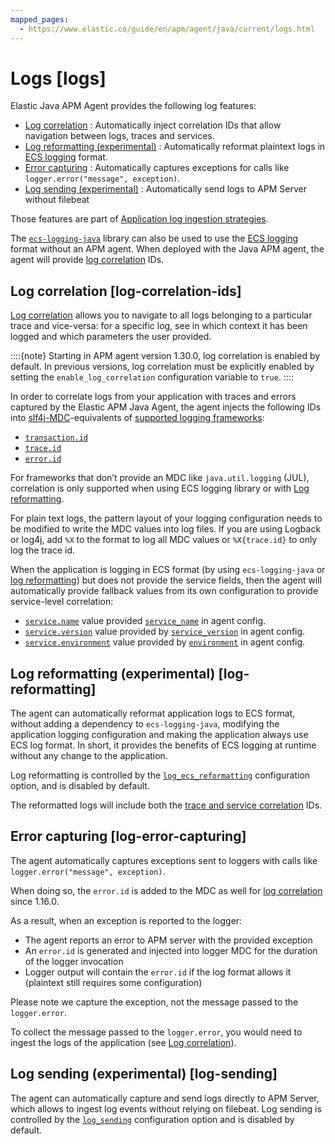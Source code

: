 ```yaml
---
mapped_pages:
  - https://www.elastic.co/guide/en/apm/agent/java/current/logs.html
---
```


# Logs [logs]

Elastic Java APM Agent provides the following log features:

* [Log correlation](#log-correlation-ids) : Automatically inject correlation IDs that allow navigation between logs, traces and services.
* [Log reformatting (experimental)](#log-reformatting) : Automatically reformat plaintext logs in [ECS logging](ecs-logging://docs/reference/intro.md) format.
* [Error capturing](#log-error-capturing) : Automatically captures exceptions for calls like `logger.error("message", exception)`.
* [Log sending (experimental)](#log-sending) : Automatically send logs to APM Server without filebeat

Those features are part of [Application log ingestion strategies](docs-content://solutions/observability/logs/stream-application-logs.md).

The [`ecs-logging-java`](ecs-logging-java://docs/reference/index.md) library can also be used to use the [ECS logging](ecs-logging://docs/reference/intro.md) format without an APM agent. When deployed with the Java APM agent, the agent will provide [log correlation](#log-correlation-ids) IDs.


## Log correlation [log-correlation-ids]

[Log correlation](docs-content://solutions/observability/apps/logs.md) allows you to navigate to all logs belonging to a particular trace and vice-versa: for a specific log, see in which context it has been logged and which parameters the user provided.

::::{note}
Starting in APM agent version 1.30.0, log correlation is enabled by default. In previous versions, log correlation must be explicitly enabled by setting the `enable_log_correlation` configuration variable to `true`.
::::


In order to correlate logs from your application with traces and errors captured by the Elastic APM Java Agent, the agent injects the following IDs into [slf4j-MDC](https://www.slf4j.org/api/org/slf4j/MDC.md)-equivalents of [supported logging frameworks](/reference/supported-technologies.md#supported-logging-frameworks):

* [`transaction.id`](ecs://docs/reference/ecs-tracing.md)
* [`trace.id`](ecs://docs/reference/ecs-tracing.md)
* [`error.id`](ecs://docs/reference/ecs-error.md)

For frameworks that don’t provide an MDC like `java.util.logging` (JUL), correlation is only supported when using ECS logging library or with [Log reformatting](#log-reformatting).

For plain text logs, the pattern layout of your logging configuration needs to be modified to write the MDC values into log files. If you are using Logback or log4j, add `%X` to the format to log all MDC values or `%X{trace.id}` to only log the trace id.

When the application is logging in ECS format (by using `ecs-logging-java` or [log reformatting](#log-reformatting)) but does not provide the service fields, then the agent will automatically provide fallback values from its own configuration to provide service-level correlation:

* [`service.name`](ecs://docs/reference/ecs-service.md) value provided [`service_name`](/reference/config-core.md#config-service-name) in agent config.
* [`service.version`](ecs://docs/reference/ecs-service.md) value provided by [`service_version`](/reference/config-core.md#config-service-version) in agent config.
* [`service.environment`](ecs://docs/reference/ecs-service.md) value provided by [`environment`](/reference/config-core.md#config-environment) in agent config.


## Log reformatting (experimental) [log-reformatting]

The agent can automatically reformat application logs to ECS format, without adding a dependency to `ecs-logging-java`, modifying the application logging configuration and making the application always use ECS log format. In short, it provides the benefits of ECS logging at runtime without any change to the application.

Log reformatting is controlled by the [`log_ecs_reformatting`](/reference/config-logging.md#config-log-ecs-reformatting) configuration option, and is disabled by default.

The reformatted logs will include both the [trace and service correlation](#log-correlation-ids) IDs.


## Error capturing [log-error-capturing]

The agent automatically captures exceptions sent to loggers with calls like `logger.error("message", exception)`.

When doing so, the `error.id` is added to the MDC as well for [log correlation](#log-correlation-ids) since 1.16.0.

As a result, when an exception is reported to the logger:

* The agent reports an error to APM server with the provided exception
* An `error.id` is generated and injected into logger MDC for the duration of the logger invocation
* Logger output will contain the `error.id` if the log format allows it (plaintext still requires some configuration)

Please note we capture the exception, not the message passed to the `logger.error`.

To collect the message passed to the `logger.error`, you would need to ingest the logs of the application (see [Log correlation](docs-content://solutions/observability/apps/logs.md)).


## Log sending (experimental) [log-sending]

The agent can automatically capture and send logs directly to APM Server, which allows to ingest log events without relying on filebeat. Log sending is controlled by the [`log_sending`](/reference/config-logging.md#config-log-sending) configuration option and is disabled by default.

